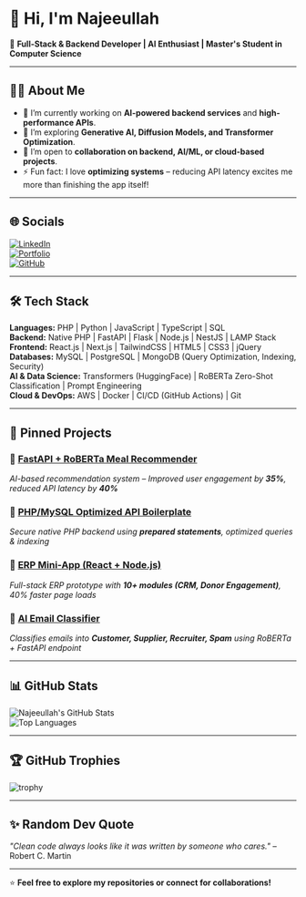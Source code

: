 # 👋 Hi, I'm Najeeullah  

🚀 **Full-Stack & Backend Developer | AI Enthusiast | Master's Student in Computer Science**  

---

## 🧑‍💻 **About Me**
- 🔭 I’m currently working on **AI-powered backend services** and **high-performance APIs**.  
- 🌱 I’m exploring **Generative AI, Diffusion Models, and Transformer Optimization**.  
- 🤝 I’m open to **collaboration on backend, AI/ML, or cloud-based projects**.  
- ⚡ Fun fact: I love **optimizing systems** – reducing API latency excites me more than finishing the app itself!  

---

## 🌐 **Socials**
[![LinkedIn](https://img.shields.io/badge/LinkedIn-0077B5?style=flat&logo=linkedin&logoColor=white)](https://linkedin.com/in/najeeullah)  
[![Portfolio](https://img.shields.io/badge/Portfolio-000000?style=flat&logo=vercel&logoColor=white)](https://myportfolionextjs.vercel.app)  
[![GitHub](https://img.shields.io/badge/GitHub-181717?style=flat&logo=github&logoColor=white)](https://github.com/Najeeullah-Yousfani)  

---

## 🛠 **Tech Stack**

**Languages:** PHP | Python | JavaScript | TypeScript | SQL  
**Backend:** Native PHP | FastAPI | Flask | Node.js | NestJS | LAMP Stack  
**Frontend:** React.js | Next.js | TailwindCSS | HTML5 | CSS3 | jQuery  
**Databases:** MySQL | PostgreSQL | MongoDB (Query Optimization, Indexing, Security)  
**AI & Data Science:** Transformers (HuggingFace) | RoBERTa Zero-Shot Classification | Prompt Engineering  
**Cloud & DevOps:** AWS | Docker | CI/CD (GitHub Actions) | Git  

---

## 📌 **Pinned Projects**

### 🔹 [**FastAPI + RoBERTa Meal Recommender**](https://github.com/Najeeullah-Yousfani)  
*AI-based recommendation system – Improved user engagement by **35%**, reduced API latency by **40%***  

### 🔹 [**PHP/MySQL Optimized API Boilerplate**](https://github.com/Najeeullah-Yousfani)  
*Secure native PHP backend using **prepared statements**, optimized queries & indexing*  

### 🔹 [**ERP Mini-App (React + Node.js)**](https://github.com/Najeeullah-Yousfani)  
*Full-stack ERP prototype with **10+ modules (CRM, Donor Engagement)**, 40% faster page loads*  

### 🔹 [**AI Email Classifier**](https://github.com/Najeeullah-Yousfani)  
*Classifies emails into **Customer, Supplier, Recruiter, Spam** using RoBERTa + FastAPI endpoint*  

---

## 📊 **GitHub Stats**

![Najeeullah's GitHub Stats](https://github-readme-stats.vercel.app/api?username=Najeeullah-Yousfani&show_icons=true&theme=radical)  
![Top Languages](https://github-readme-stats.vercel.app/api/top-langs/?username=Najeeullah-Yousfani&layout=compact&theme=radical)  

---

## 🏆 **GitHub Trophies**

![trophy](https://github-profile-trophy.vercel.app/?username=Najeeullah-Yousfani&theme=onedark&margin-w=15&margin-h=15)

---

## ✨ **Random Dev Quote**
*"Clean code always looks like it was written by someone who cares."* – Robert C. Martin

---

⭐️ **Feel free to explore my repositories or connect for collaborations!**  

